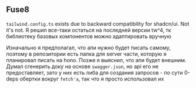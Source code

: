 ## Fuse8

`tailwind.config.ts` exists due to backward compatibility for shadcn/ui. Not it's not. Я решил все-таки остаться на последней версии tw^4, тк библиотеку базовых компонентов можно адаптировать вручную


Изначально я предполагал, что апи нужно будет писать самому, поэтому в репозитории есть папка для server части, которую я планировал писать на hono. Позже я выяснил, что апи будет внешним. Думал сгенерить доку на основе `swagger.json`, но api его не предоставляет, зато у них есть либа для создания запросов - по сути 0-deps обертки вокруг `fetch'a`, так что я просто использовал их